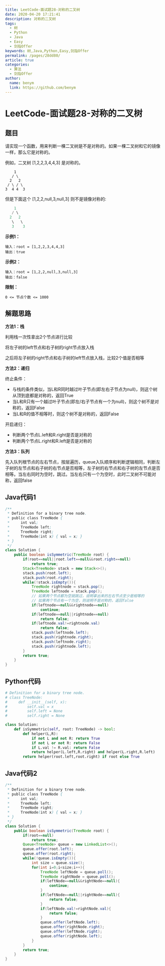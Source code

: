 ```yaml
---
title: LeetCode-面试题28-对称的二叉树
date: 2020-04-20 17:21:41
description: 对称的二叉树
tags: 
  - 树
  - Python
  - Java
  - Easy
  - 剑指Offer
keywords: 树,Java,Python,Easy,剑指Offer
permalink: /pages/28dd80/
article: true
categories: 
  - 算法
  - 剑指Offer
author: 
  name: benym
  link: https://github.com/benym
---
```


# LeetCode-面试题28-对称的二叉树

## 题目

请实现一个函数，用来判断一棵二叉树是不是对称的。如果一棵二叉树和它的镜像一样，那么它是对称的。

例如，二叉树 [1,2,2,3,4,4,3] 是对称的。

```
    1
   / \
  2   2
 / \ / \
3  4 4  3
```


但是下面这个 [1,2,2,null,3,null,3] 则不是镜像对称的:

```java
    1
   / \
  2   2
   \   \
   3    3
```

**示例1：**

```
输入：root = [1,2,2,3,4,4,3]
输出：true
```

**示例2：**

```
输入：root = [1,2,2,null,3,null,3]
输出：false
```

**限制：**

`0 <= 节点个数 <= 1000`

## 解题思路

**方法1：栈**

利用栈一次性拿出2个节点进行比较

将左子树的left节点和右子树的right节点放入栈

之后将左子树的right节点和右子树的left节点放入栈，比较2个值是否相等

**方法2：递归**

终止条件：

- 与栈的条件类似，当L和R同时越过叶子节点(即左右子节点为null)，则这个树从顶到底都是对称的，返回True
- 当L和R只有一个越过叶子节点(即左/右子节点有一个为null)，则这个树不是对称的，返回False
- 当L和R的值不相等时，则这个树不是对称的，返回False

开启递归：

- 判断两个节点L.left和R.right是否是对称的
- 判断两个节点L.right和R.left是否是对称的

**方法3：队列**

先入队列根节点的左右节点，按层遍历，queue入队顺序和判断逻辑相同，判断左子树的左节点和右子树的右节点是否相等，左子树的右节点和右子树的左节点是否相等。当左右同时为空时，跳过。当左右只有一个为空时，此时二叉树不可能对称，返回false

## Java代码1

```java
/**
 * Definition for a binary tree node.
 * public class TreeNode {
 *     int val;
 *     TreeNode left;
 *     TreeNode right;
 *     TreeNode(int x) { val = x; }
 * }
 */
class Solution {
    public boolean isSymmetric(TreeNode root) {
        if(root==null||root.left==null&&root.right==null)
            return true;
        Stack<TreeNode> stack = new Stack<>();
        stack.push(root.left);
        stack.push(root.right);
        while(!stack.isEmpty()){
            TreeNode rightnode = stack.pop();
            TreeNode leftnode = stack.pop();
            // 如果两个节点都为空就跳过，说明拿出来的左右节点至少是相等的
            // 如果两个节点有一个为空，则说明不是对称的，返回false
            if(leftnode==null&&rightnode==null)
                continue;
            if(leftnode==null||rightnode==null)
                return false;
            if(leftnode.val!=rightnode.val)
                return false;
            stack.push(leftnode.left);
            stack.push(rightnode.right);
            stack.push(leftnode.right);
            stack.push(rightnode.left);
        }
        return true;
    }
}
```

## Python代码

```python
# Definition for a binary tree node.
# class TreeNode:
#     def __init__(self, x):
#         self.val = x
#         self.left = None
#         self.right = None

class Solution:
    def isSymmetric(self, root: TreeNode) -> bool:
        def helper(L,R):
            if not L and not R: return True
            if not L or not R: return False
            if L.val != R.val: return False
            return helper(L.left,R.right) and helper(L.right,R.left)
        return helper(root.left,root.right) if root else True
```

## Java代码2

```java
/**
 * Definition for a binary tree node.
 * public class TreeNode {
 *     int val;
 *     TreeNode left;
 *     TreeNode right;
 *     TreeNode(int x) { val = x; }
 * }
 */
class Solution {
    public boolean isSymmetric(TreeNode root) {
        if(root==null)
            return true;
        Queue<TreeNode> queue = new LinkedList<>();
        queue.offer(root.left);
        queue.offer(root.right);
        while(!queue.isEmpty()){
            int size = queue.size();
            for(int i=0;i<size;i++){
                TreeNode leftNode = queue.poll();
                TreeNode rightNode = queue.poll();
                if(leftNode==null&&rightNode==null){
                    continue;
                }
                if(leftNode==null||rightNode==null){
                    return false;
                }
                if(leftNode.val!=rightNode.val){
                    return false;
                }
                queue.offer(leftNode.left);
                queue.offer(rightNode.right);
                queue.offer(leftNode.right);
                queue.offer(rightNode.left);
            }
        }
        return true;
    }
}
```

